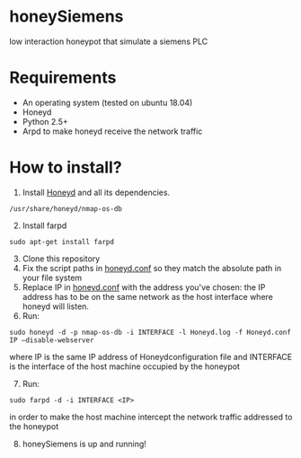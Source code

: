# honeySiemens
low interaction honeypot that simulate a siemens PLC 

# Requirements 
- An operating system (tested on ubuntu 18.04)
- Honeyd 
- Python 2.5+
- Arpd to make honeyd receive the network traffic 

# How to install?
1. Install [Honeyd](https://github.com/DataSoft/Honeyd) and all its dependencies.

`/usr/share/honeyd/nmap-os-db`

2. Install farpd

`sudo apt-get install farpd`

3. Clone this repository 
4. Fix the script paths  in [honeyd.conf](./honeyd.conf) so they match the absolute path in your file system
5. Replace IP in [honeyd.conf](./honeyd.conf) with the address you've chosen: the IP address
has to be on the same network as the host interface where honeyd will listen.
6. Run: 

`sudo honeyd -d -p nmap-os-db -i INTERFACE -l Honeyd.log -f Honeyd.conf IP –disable-webserver`

where IP is the same IP address of Honeydconfiguration file and INTERFACE is the interface of the host machine occupied by the honeypot

7. Run:

`sudo farpd -d -i INTERFACE <IP>`

in order to make the host machine intercept the network traffic addressed to the honeypot

8. honeySiemens is up and running!
